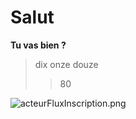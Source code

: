# Salut #
**Tu vas bien ?**
> dix
> onze 
> douze
>> 80
>

![acteurFluxInscription.png](https://github.com/YannEmery/sioCrawler/tree/master/images/acteurFluxInscription.PNG)